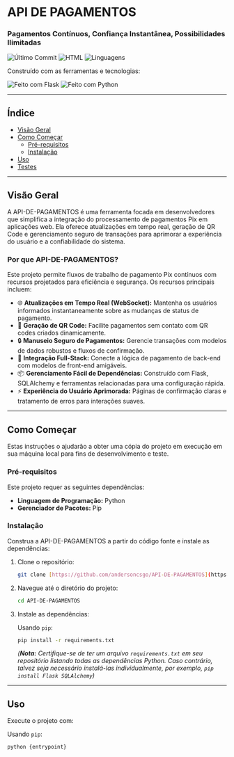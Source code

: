# API DE PAGAMENTOS
### Pagamentos Contínuos, Confiança Instantânea, Possibilidades Ilimitadas

![Último Commit](https://img.shields.io/badge/Último%20Commit-Abril-blue)
![HTML](https://img.shields.io/badge/html-41.3%25-orange)
![Linguagens](https://img.shields.io/badge/linguagens-3-lightgrey)

Construído com as ferramentas e tecnologias:

![Feito com Flask](https://img.shields.io/badge/Flask-000000?style=for-the-badge&logo=flask&logoColor=white)
![Feito com Python](https://img.shields.io/badge/Python-3670A0?style=for-the-badge&logo=python&logoColor=white)

---

## Índice

* [Visão Geral](#visão-geral)
* [Como Começar](#como-começar)
    * [Pré-requisitos](#pré-requisitos)
    * [Instalação](#instalação)
* [Uso](#uso)
* [Testes](#testes)

---

## Visão Geral

A API-DE-PAGAMENTOS é uma ferramenta focada em desenvolvedores que simplifica a integração do processamento de pagamentos Pix em aplicações web. Ela oferece atualizações em tempo real, geração de QR Code e gerenciamento seguro de transações para aprimorar a experiência do usuário e a confiabilidade do sistema.

### Por que API-DE-PAGAMENTOS?

Este projeto permite fluxos de trabalho de pagamento Pix contínuos com recursos projetados para eficiência e segurança. Os recursos principais incluem:

* 🌐 **Atualizações em Tempo Real (WebSocket):** Mantenha os usuários informados instantaneamente sobre as mudanças de status de pagamento.
* 📸 **Geração de QR Code:** Facilite pagamentos sem contato com QR codes criados dinamicamente.
* 🔒 **Manuseio Seguro de Pagamentos:** Gerencie transações com modelos de dados robustos e fluxos de confirmação.
* 🔄 **Integração Full-Stack:** Conecte a lógica de pagamento de back-end com modelos de front-end amigáveis.
* 📦 **Gerenciamento Fácil de Dependências:** Construído com Flask, SQLAlchemy e ferramentas relacionadas para uma configuração rápida.
* ⚡ **Experiência do Usuário Aprimorada:** Páginas de confirmação claras e tratamento de erros para interações suaves.

---

## Como Começar

Estas instruções o ajudarão a obter uma cópia do projeto em execução em sua máquina local para fins de desenvolvimento e teste.

### Pré-requisitos

Este projeto requer as seguintes dependências:

* **Linguagem de Programação:** Python
* **Gerenciador de Pacotes:** Pip

### Instalação

Construa a API-DE-PAGAMENTOS a partir do código fonte e instale as dependências:

1.  Clone o repositório:
    ```bash
    git clone [https://github.com/andersoncsgo/API-DE-PAGAMENTOS](https://github.com/andersoncsgo/API-DE-PAGAMENTOS)
    ```
2.  Navegue até o diretório do projeto:
    ```bash
    cd API-DE-PAGAMENTOS
    ```
3.  Instale as dependências:

    Usando `pip`:

    ```bash
    pip install -r requirements.txt
    ```
    *(**Nota:** Certifique-se de ter um arquivo `requirements.txt` em seu repositório listando todas as dependências Python. Caso contrário, talvez seja necessário instalá-las individualmente, por exemplo, `pip install Flask SQLAlchemy`)*

---

## Uso

Execute o projeto com:

Usando `pip`:

```bash
python {entrypoint}
